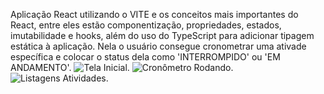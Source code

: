 Aplicação React utilizando o VITE e os conceitos mais importantes do React, entre eles estão componentização, propriedades, estados, imutabilidade e hooks, além do uso do TypeScript para adicionar tipagem estática à aplicação. Nela o usuário consegue cronometrar uma ativade específica e colocar o status dela como 
'INTERROMPIDO' ou 'EM ANDAMENTO'.
![Tela Inicial](https://github.com/igortejo/Projetos-React-RocketSeat/blob/main/02-ignite-timer/src/ImgsGitHub/img01.png).
![Cronômetro Rodando](https://github.com/igortejo/Projetos-React-RocketSeat/blob/main/02-ignite-timer/src/ImgsGitHub/img02.png).
![Listagens Atividades](https://github.com/igortejo/Projetos-React-RocketSeat/blob/main/02-ignite-timer/src/ImgsGitHub/img03.png).

